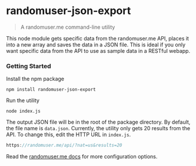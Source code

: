 # randomuser-json-export

> A randomuser.me command-line utility

This node module gets specific data from the randomuser.me API, places it into a new array 
and saves the data in a JSON file. This is ideal if you only want specific data from the API to
use as sample data in a RESTful webapp.

### Getting Started

Install the npm package
```shell
npm install randomuser-json-export
```

Run the utility
```shell
node index.js
```

The output JSON file will be in the root of the package directory. By default, the file name is `data.json`. Currently, the utility only gets 20 results from the API. To change this, edit the HTTP URL in `index.js`.

```javascript
https://randomuser.me/api/?nat=us&results=20
```

Read the [randomuser.me docs](https://randomuser.me/documentation) for more configuration options.